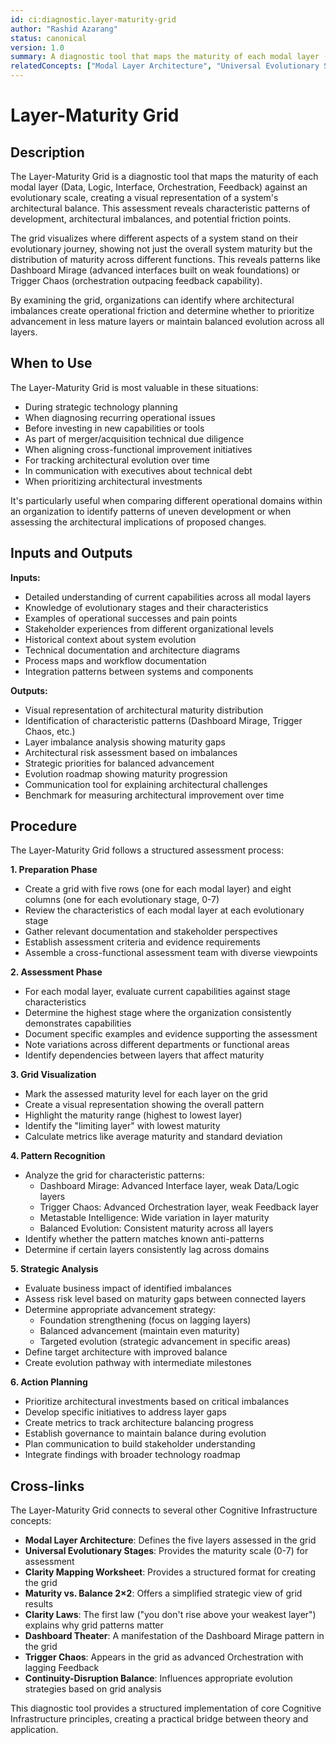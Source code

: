 ```yaml
---
id: ci:diagnostic.layer-maturity-grid
author: "Rashid Azarang"
status: canonical
version: 1.0
summary: A diagnostic tool that maps the maturity of each modal layer (Data, Logic, Interface, Orchestration, Feedback) against an evolutionary scale, revealing characteristic patterns like Dashboard Mirage (advanced interfaces built on weak foundations) and identifying where architectural imbalances create operational friction.
relatedConcepts: ["Modal Layer Architecture", "Universal Evolutionary Stages", "Clarity Mapping Worksheet", "Maturity vs. Balance 2×2", "Clarity Laws", "Dashboard Theater", "Trigger Chaos", "Continuity-Disruption Balance", "Metastable Intelligence", "Structural Debt", "System Autopsy"]
---
```


<!-- Migration Status: Complete -->

# Layer-Maturity Grid

## Description

The Layer-Maturity Grid is a diagnostic tool that maps the maturity of each modal layer (Data, Logic, Interface, Orchestration, Feedback) against an evolutionary scale, creating a visual representation of a system's architectural balance. This assessment reveals characteristic patterns of development, architectural imbalances, and potential friction points.

The grid visualizes where different aspects of a system stand on their evolutionary journey, showing not just the overall system maturity but the distribution of maturity across different functions. This reveals patterns like Dashboard Mirage (advanced interfaces built on weak foundations) or Trigger Chaos (orchestration outpacing feedback capability).

By examining the grid, organizations can identify where architectural imbalances create operational friction and determine whether to prioritize advancement in less mature layers or maintain balanced evolution across all layers.

## When to Use

The Layer-Maturity Grid is most valuable in these situations:

- During strategic technology planning
- When diagnosing recurring operational issues
- Before investing in new capabilities or tools
- As part of merger/acquisition technical due diligence
- When aligning cross-functional improvement initiatives
- For tracking architectural evolution over time
- In communication with executives about technical debt
- When prioritizing architectural investments

It's particularly useful when comparing different operational domains within an organization to identify patterns of uneven development or when assessing the architectural implications of proposed changes.

## Inputs and Outputs

**Inputs:**
- Detailed understanding of current capabilities across all modal layers
- Knowledge of evolutionary stages and their characteristics
- Examples of operational successes and pain points
- Stakeholder experiences from different organizational levels
- Historical context about system evolution
- Technical documentation and architecture diagrams
- Process maps and workflow documentation
- Integration patterns between systems and components

**Outputs:**
- Visual representation of architectural maturity distribution
- Identification of characteristic patterns (Dashboard Mirage, Trigger Chaos, etc.)
- Layer imbalance analysis showing maturity gaps
- Architectural risk assessment based on imbalances
- Strategic priorities for balanced advancement
- Evolution roadmap showing maturity progression
- Communication tool for explaining architectural challenges
- Benchmark for measuring architectural improvement over time

## Procedure

The Layer-Maturity Grid follows a structured assessment process:

**1. Preparation Phase**
- Create a grid with five rows (one for each modal layer) and eight columns (one for each evolutionary stage, 0-7)
- Review the characteristics of each modal layer at each evolutionary stage
- Gather relevant documentation and stakeholder perspectives
- Establish assessment criteria and evidence requirements
- Assemble a cross-functional assessment team with diverse viewpoints

**2. Assessment Phase**
- For each modal layer, evaluate current capabilities against stage characteristics
- Determine the highest stage where the organization consistently demonstrates capabilities
- Document specific examples and evidence supporting the assessment
- Note variations across different departments or functional areas
- Identify dependencies between layers that affect maturity

**3. Grid Visualization**
- Mark the assessed maturity level for each layer on the grid
- Create a visual representation showing the overall pattern
- Highlight the maturity range (highest to lowest layer)
- Identify the "limiting layer" with lowest maturity
- Calculate metrics like average maturity and standard deviation

**4. Pattern Recognition**
- Analyze the grid for characteristic patterns:
  - Dashboard Mirage: Advanced Interface layer, weak Data/Logic layers
  - Trigger Chaos: Advanced Orchestration layer, weak Feedback layer
  - Metastable Intelligence: Wide variation in layer maturity
  - Balanced Evolution: Consistent maturity across all layers
- Identify whether the pattern matches known anti-patterns
- Determine if certain layers consistently lag across domains

**5. Strategic Analysis**
- Evaluate business impact of identified imbalances
- Assess risk level based on maturity gaps between connected layers
- Determine appropriate advancement strategy:
  - Foundation strengthening (focus on lagging layers)
  - Balanced advancement (maintain even maturity)
  - Targeted evolution (strategic advancement in specific areas)
- Define target architecture with improved balance
- Create evolution pathway with intermediate milestones

**6. Action Planning**
- Prioritize architectural investments based on critical imbalances
- Develop specific initiatives to address layer gaps
- Create metrics to track architecture balancing progress
- Establish governance to maintain balance during evolution
- Plan communication to build stakeholder understanding
- Integrate findings with broader technology roadmap

## Cross-links

The Layer-Maturity Grid connects to several other Cognitive Infrastructure concepts:

- **Modal Layer Architecture**: Defines the five layers assessed in the grid
- **Universal Evolutionary Stages**: Provides the maturity scale (0-7) for assessment
- **Clarity Mapping Worksheet**: Provides a structured format for creating the grid
- **Maturity vs. Balance 2×2**: Offers a simplified strategic view of grid results
- **Clarity Laws**: The first law ("you don't rise above your weakest layer") explains why grid patterns matter
- **Dashboard Theater**: A manifestation of the Dashboard Mirage pattern in the grid
- **Trigger Chaos**: Appears in the grid as advanced Orchestration with lagging Feedback
- **Continuity-Disruption Balance**: Influences appropriate evolution strategies based on grid analysis

This diagnostic tool provides a structured implementation of core Cognitive Infrastructure principles, creating a practical bridge between theory and application. 